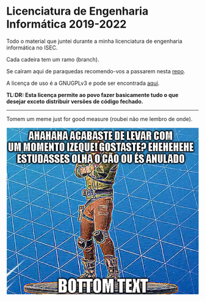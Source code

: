 # Licenciatura de Engenharia Informática 2019-2022

Todo o material que juntei durante a minha licenciatura de engenharia informática no ISEC.

Cada cadeira tem um ramo (branch).

Se caíram aqui de paraquedas recomendo-vos a passarem nesta [repo](https://github.com/ISEC-estudantes/Lista-de-Repos).

A licença de uso é a GNUGPLv3 e pode ser encontrada [aqui](LICENSE).

**TL:DR: Esta licença permite ao povo fazer basicamente tudo o que desejar exceto distribuir versões de código fechado.**

---

Tomem um meme just for good measure (roubei não me lembro de onde).

![ISEC-Meme](meme.png)